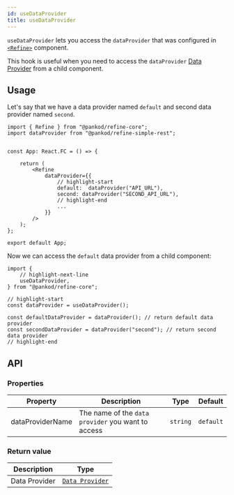 ```yaml
---
id: useDataProvider
title: useDataProvider
---
```


`useDataProvider` lets you access the `dataProvider` that was configured in [`<Refine>`][refine] component.

This hook is useful when you need to access the `dataProvider` [Data Provider] from a child component.

## Usage

Let's say that we have a data provider named `default` and second data provider named `second`.

```tsx
import { Refine } from "@pankod/refine-core";
import dataProvider from "@pankod/refine-simple-rest";


const App: React.FC = () => {

    return (
        <Refine
            dataProvider={{
                // highlight-start
                default:  dataProvider("API_URL"),
                second: dataProvider("SECOND_API_URL"),
                // highlight-end
                ...
            }}
        />
    );
};

export default App;

```

Now we can access the `default` data provider from a child component:

```tsx
import {
    // highlight-next-line
    useDataProvider,
} from "@pankod/refine-core";

// highlight-start
const dataProvider = useDataProvider();

const defaultDataProvider = dataProvider(); // return default data provider
const secondDataProvider = dataProvider("second"); // return second data provider
// highlight-end
```

## API

### Properties

| Property         | Description                                        | Type     | Default   |
| ---------------- | -------------------------------------------------- | -------- | --------- |
| dataProviderName | The name of the `data provider` you want to access | `string` | `default` |

### Return value

| Description   | Type                                                              |
| ------------- | ----------------------------------------------------------------- |
| Data Provider | [`Data Provider`](/api-reference/core/providers/data-provider.md) |

[refine]: /api-reference/core/components/refine-config.md
[data provider]: /api-reference/core/providers/data-provider.md
